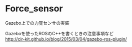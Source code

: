 # Force_sensor
Gazebo上での力覚センサの実装

Gazeboを使ったROSのC++を書くときの注意事項など  
http://cir-kit.github.io/blog/2015/03/04/gazebo-ros-plugin/
